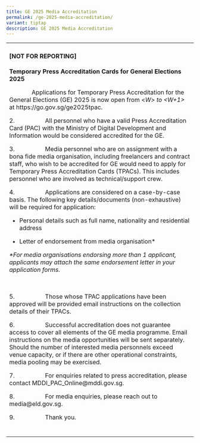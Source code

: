 ```yaml
---
title: GE 2025 Media Accreditation
permalink: /ge-2025-media-accreditation/
variant: tiptap
description: GE 2025 Media Accreditation
---
```

<table style="minWidth: 25px">
<colgroup>
<col>
</colgroup>
<tbody>
<tr>
<td rowspan="1" colspan="1">
<h4><strong>[NOT FOR REPORTING]</strong></h4>
<p></p>
<p><strong>Temporary Press Accreditation Cards for General Elections 2025</strong>
</p>
<p></p>
<p>&nbsp;&nbsp;&nbsp;&nbsp;&nbsp;&nbsp;&nbsp;&nbsp;&nbsp;&nbsp;&nbsp;&nbsp;&nbsp;
Applications for Temporary Press Accreditation for the General Elections
(GE) 2025 is now open from &lt;<em>W&gt; to &lt;W+1&gt;</em> at <a rel="noopener noreferrer nofollow" target="_blank">https://go.gov.sg/ge2025tpac</a>.&nbsp;&nbsp;</p>
<p>2.&nbsp;&nbsp;&nbsp;&nbsp;&nbsp;&nbsp;&nbsp;&nbsp;&nbsp;&nbsp;&nbsp;&nbsp;&nbsp;&nbsp;&nbsp;&nbsp;&nbsp;&nbsp;
All personnel who have a valid Press Accreditation Card (PAC) with the
Ministry of Digital Development and Information would be considered accredited
for the GE.</p>
<p>3.&nbsp;&nbsp;&nbsp;&nbsp;&nbsp;&nbsp;&nbsp;&nbsp;&nbsp;&nbsp;&nbsp;&nbsp;&nbsp;&nbsp;&nbsp;&nbsp;&nbsp;&nbsp;
Media personnel who are on assignment with a bona fide media organisation,
including freelancers and contract staff, who wish to be accredited for
GE would need to apply for Temporary Press Accreditation Cards (TPACs).
This includes personnel who are involved as technical/support crew.</p>
<p>4.&nbsp;&nbsp;&nbsp;&nbsp;&nbsp;&nbsp;&nbsp;&nbsp;&nbsp;&nbsp;&nbsp;&nbsp;&nbsp;&nbsp;&nbsp;&nbsp;&nbsp;&nbsp;
Applications are considered on a case-by-case basis. The following key
details/documents (non-exhaustive) will be required for application:</p>
<ul data-tight="true" class="tight">
<li>
<p>Personal details such as full name, nationality and residential address</p>
</li>
<li>
<p>Letter of endorsement from media organisation*</p>
</li>
</ul>
<p><em>*For media organisations endorsing more than 1 applicant, applicants may attach the same endorsement letter in your application forms.</em>
</p>
<p>&nbsp;</p>
<p>5.&nbsp;&nbsp;&nbsp;&nbsp;&nbsp;&nbsp;&nbsp;&nbsp;&nbsp;&nbsp;&nbsp;&nbsp;&nbsp;&nbsp;&nbsp;&nbsp;&nbsp;&nbsp;
Those whose TPAC applications have been approved will be provided email
instructions on the collection details of their TPACs.</p>
<p>6.&nbsp;&nbsp;&nbsp;&nbsp;&nbsp;&nbsp;&nbsp;&nbsp;&nbsp;&nbsp;&nbsp;&nbsp;&nbsp;&nbsp;&nbsp;&nbsp;&nbsp;&nbsp;
Successful accreditation does not guarantee access to cover all elements
of the GE media programme. Email instructions on the media opportunities
will be sent separately. Should the number of interested media personnels
exceed venue capacity, or if there are other operational constraints, media
pooling may be exercised.</p>
<p>7.&nbsp;&nbsp;&nbsp;&nbsp;&nbsp;&nbsp;&nbsp;&nbsp;&nbsp;&nbsp;&nbsp;&nbsp;&nbsp;&nbsp;&nbsp;&nbsp;&nbsp;&nbsp;
For enquiries related to press accreditation, please contact <a rel="noopener noreferrer nofollow" target="_blank">MDDI_PAC_Online@mddi.gov.sg</a>.</p>
<p>8.&nbsp;&nbsp;&nbsp;&nbsp;&nbsp;&nbsp;&nbsp;&nbsp;&nbsp;&nbsp;&nbsp;&nbsp;&nbsp;&nbsp;&nbsp;&nbsp;&nbsp;&nbsp;
For media enquiries, please reach out to <a rel="noopener noreferrer nofollow" target="_blank">media@eld.gov.sg</a>.</p>
<p>9.&nbsp;&nbsp;&nbsp;&nbsp;&nbsp;&nbsp;&nbsp;&nbsp;&nbsp;&nbsp;&nbsp;&nbsp;&nbsp;&nbsp;&nbsp;&nbsp;&nbsp;&nbsp;
Thank you.</p>
</td>
</tr>
<tr>
<td rowspan="1" colspan="1">
<p></p>
</td>
</tr>
</tbody>
</table>
<p></p>